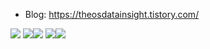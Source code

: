 
- Blog: https://theosdatainsight.tistory.com/

![](http://github-profile-summary-cards.vercel.app/api/cards/profile-details?username=dstheo&theme=vision_friendly_dark)
![](http://github-profile-summary-cards.vercel.app/api/cards/repos-per-language?username=dstheo&theme=vision_friendly_dark)![](http://github-profile-summary-cards.vercel.app/api/cards/most-commit-language?username=dstheo&theme=vision_friendly_dark)
![](http://github-profile-summary-cards.vercel.app/api/cards/stats?username=dstheo&theme=vision_friendly_dark)![](http://github-profile-summary-cards.vercel.app/api/cards/productive-time?username=dstheo&theme=vision_friendly_dark&utcOffset=9)
